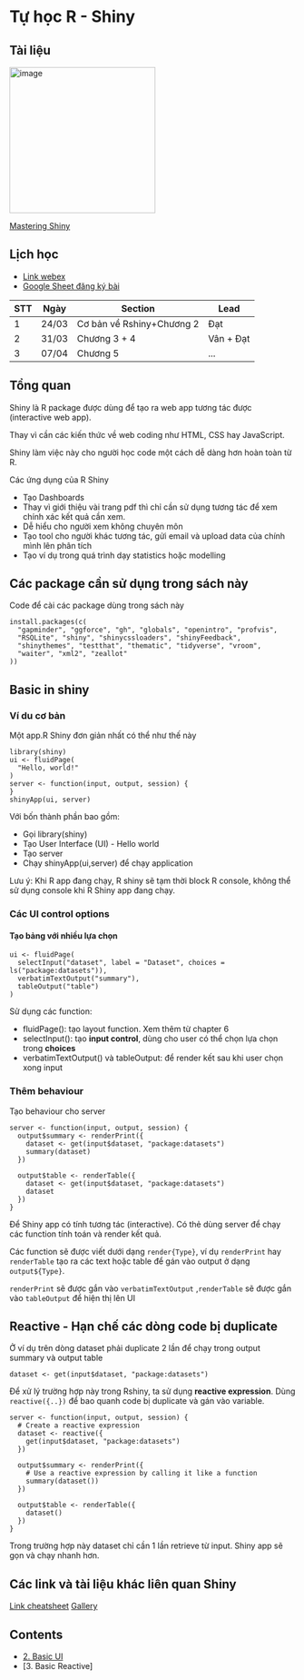 # Tự học R - Shiny

## Tài liệu
<img width="257" alt="image" src="https://github.com/thiendattran/R_shiny/assets/120559860/78bb8f88-5717-4d3a-89c1-7989b940fe3f">

[Mastering Shiny](https://mastering-shiny.org/?fbclid=IwAR1PEqbhGtWVgtWBvjdZ9VlcI8MI0z7n5V63msuSeXM5BqafMk9focTB2_U
)

## Lịch học
- [Link webex](https://meduniwien.webex.com/meet/thien.tran)
- [Google Sheet đăng ký bài](https://docs.google.com/spreadsheets/d/16Qrs1u7-ykc-9ZqkH2024pqRl42_-Qk5bZw1ss_SIiQ/edit?usp=sharing)

| STT | Ngày | Section | Lead |
| --- | --- | --- | --- |
|1|24/03|Cơ bản về Rshiny+Chương 2| Đạt|
|2|31/03|Chương 3 + 4|Vân + Đạt|
|3|07/04|Chương 5|...|

## Tổng quan
Shiny là R package được dùng để tạo ra web app tương tác được (interactive web app).

Thay vì cần các kiến thức về web coding như HTML, CSS hay JavaScript.

Shiny làm việc này cho người học code một cách dễ dàng hơn hoàn toàn từ R.

Các ứng dụng của R Shiny
- Tạo Dashboards
- Thay vì giới thiệu vài trang pdf thì chỉ cần sử dụng tương tác để xem chính xác kết quả cần xem.
- Dễ hiểu cho người xem không chuyên môn
- Tạo tool cho người khác tương tác, gửi email và upload data của chính mình lên phân tích
- Tạo ví dụ trong quá trình dạy statistics hoặc modelling

 
## Các package cần sử dụng trong sách này
Code để cài các package dùng trong sách này
```
install.packages(c(
  "gapminder", "ggforce", "gh", "globals", "openintro", "profvis", 
  "RSQLite", "shiny", "shinycssloaders", "shinyFeedback", 
  "shinythemes", "testthat", "thematic", "tidyverse", "vroom", 
  "waiter", "xml2", "zeallot" 
))
```

## Basic in shiny
### Ví du cơ bản
Một app.R Shiny đơn giản nhất có thể như thế này
```
library(shiny)
ui <- fluidPage(
  "Hello, world!"
)
server <- function(input, output, session) {
}
shinyApp(ui, server)
```
Với bốn thành phần bao gồm:
- Gọi library(shiny)
- Tạo User Interface (UI) - Hello world
- Tạo server
- Chạy shinyApp(ui,server) để chạy application

Lưu ý: Khi R app đang chạy, R shiny sẽ tạm thời block R console, không thể sử dụng console khi R Shiny app đang chạy.

### Các UI control options
#### Tạo bảng với nhiều lựa chọn 
```
ui <- fluidPage(
  selectInput("dataset", label = "Dataset", choices = ls("package:datasets")),
  verbatimTextOutput("summary"),
  tableOutput("table")
)
```
Sử dụng các function:
- fluidPage(): tạo layout function. Xem thêm từ chapter 6
- selectInput(): tạo **input control**, dùng cho user có thể chọn lựa chọn trong **choices**
- verbatimTextOutput() và tableOutput: để render kết  sau khi user chọn xong input

### Thêm behaviour
Tạo behaviour cho server
```
server <- function(input, output, session) {
  output$summary <- renderPrint({
    dataset <- get(input$dataset, "package:datasets")
    summary(dataset)
  })
  
  output$table <- renderTable({
    dataset <- get(input$dataset, "package:datasets")
    dataset
  })
}
```
Để Shiny app có tính tương tác (interactive). Có thẻ dùng server để chạy các function tính toán và render kết quả.

Các function sẽ được viết dưới dạng `render{Type}`, ví dụ `renderPrint` hay `renderTable` tạo ra các text  hoặc table để gán vào output ở dạng `output${Type}`.

`renderPrint` sẽ được gắn vào `verbatimTextOutput` ,`renderTable` sẽ được gắn vào `tableOutput` để hiện thị lên UI

## Reactive - Hạn chế các dòng code bị duplicate
Ở ví dụ trên dòng dataset phải duplicate 2 lần để chạy trong output summary và output table
```
dataset <- get(input$dataset, "package:datasets")
```
Để xử lý trường hợp này trong Rshiny, ta sử dụng **reactive expression**. Dùng `reactive({..})` để bao quanh code bị duplicate và gán vào variable.

```
server <- function(input, output, session) {
  # Create a reactive expression
  dataset <- reactive({
    get(input$dataset, "package:datasets")
  })

  output$summary <- renderPrint({
    # Use a reactive expression by calling it like a function
    summary(dataset())
  })
  
  output$table <- renderTable({
    dataset()
  })
}
```
Trong trường hợp này dataset chỉ cần 1 lần retrieve từ input. Shiny app sẽ gọn và chạy nhanh hơn.

## Các link và tài liệu khác liên quan Shiny
[Link cheatsheet](https://rstudio.github.io/cheatsheets/shiny.pdf)
[Gallery](https://shiny.posit.co/r/gallery/)

## Contents

- [2. Basic UI](basicui.md)
- [3. Basic Reactive]





